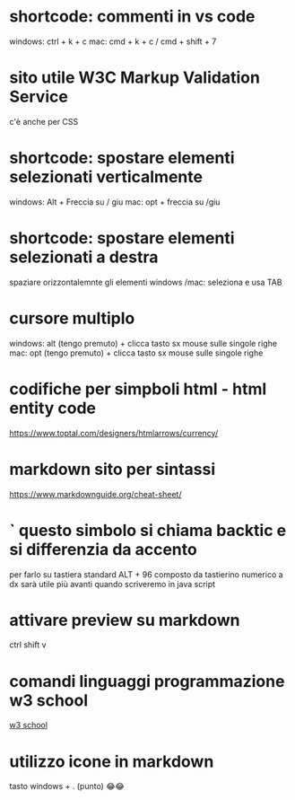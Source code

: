 # shortcode: commenti in vs code
windows: ctrl + k + c
mac: cmd + k + c   / cmd + shift + 7

# sito utile W3C Markup Validation Service
c'è anche per CSS

# shortcode: spostare elementi selezionati verticalmente
windows: Alt + Freccia su / giu
mac: opt + freccia su /giu 

# shortcode: spostare elementi selezionati a destra
spaziare orizzontalemnte gli elementi
windows /mac: seleziona e usa TAB

# cursore multiplo 
windows: alt (tengo premuto) + clicca tasto sx mouse sulle singole righe
mac:  opt (tengo premuto) + clicca tasto sx mouse sulle singole righe

# codifiche per simpboli html - html entity code
https://www.toptal.com/designers/htmlarrows/currency/

# markdown sito per sintassi 
https://www.markdownguide.org/cheat-sheet/

# ` questo simbolo si chiama backtic e si differenzia da accento 
per farlo su tastiera standard ALT + 96 composto da tastierino numerico a dx
sarà utile più avanti quando scriveremo in java script

# attivare preview su markdown 
ctrl shift v

# comandi linguaggi programmazione w3 school
[w3 school](https://www.w3schools.com/)

# utilizzo icone in markdown 
tasto windows + . (punto)
😂😂


